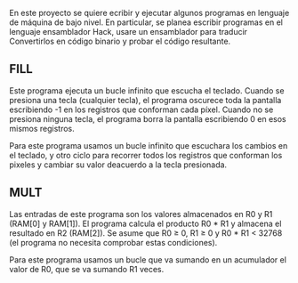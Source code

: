 <p> En este proyecto se quiere ecribir y ejecutar algunos programas en lenguaje de máquina de bajo nivel.
  En particular, se planea escribir programas en el lenguaje ensamblador Hack, usare un ensamblador para traducir 
  Convertirlos en código binario y probar el código resultante.</p>
  <h2>FILL</h2>
  <p>Este programa ejecuta un bucle infinito que escucha el teclado. Cuando se presiona una tecla (cualquier tecla),
    el programa oscurece toda la pantalla escribiendo -1 en los registros que conforman cada píxel. Cuando no se presiona
    ninguna tecla, el programa borra la pantalla escribiendo 0 en esos mismos registros.

Para este programa usamos un bucle infinito que escuchara los cambios en el teclado, y otro ciclo para recorrer todos 
los registros que conforman los pixeles y cambiar su valor deacuerdo a la tecla presionada.</p>

<h2>MULT</h2>
<p>Las entradas de este programa son los valores almacenados en R0 y R1 (RAM[0] y RAM[1]). El programa calcula el producto
  R0 * R1 y almacena el resultado en R2 (RAM[2]). Se asume que R0 ≥ 0, R1 ≥ 0 y R0 * R1 < 32768 (el programa no necesita comprobar
    estas condiciones).

Para este programa usamos un bucle que va sumando en un acumulador el valor de R0, que se va sumando R1 veces. </p>

